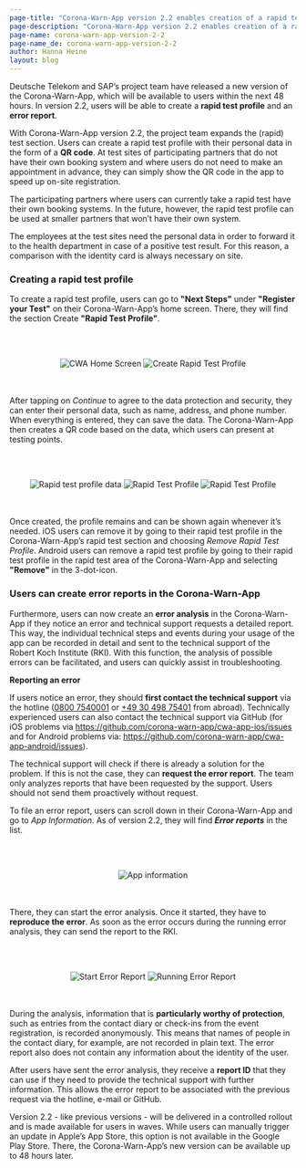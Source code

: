 ```yaml
---
page-title: "Corona-Warn-App version 2.2 enables creation of a rapid test profile and error reports"
page-description: "Corona-Warn-App version 2.2 enables creation of a rapid test profile and error reports"
page-name: corona-warn-app-version-2-2
page-name_de: corona-warn-app-version-2-2
author: Hanna Heine
layout: blog
---
```


Deutsche Telekom and SAP’s project team have released a new version of the Corona-Warn-App, which will be available to users within the next 48 hours. In version 2.2, users will be able to create a **rapid test profile** and an **error report**.

<!-- overview -->

With Corona-Warn-App version 2.2, the project team expands the (rapid) test section. Users can create a rapid test profile with their personal data in the form of a **QR code**. At test sites of participating partners that do not have their own booking system and where users do not need to make an appointment in advance, they can simply show the QR code in the app to speed up on-site registration. 

The participating partners where users can currently take a rapid test have their own booking systems. In the future, however, the rapid test profile can be used at smaller partners that won’t have their own system.

The employees at the test sites need the personal data in order to forward it to the health department in case of a positive test result. For this reason, a comparison with the identity card is always necessary on site.

### Creating a rapid test profile

To create a rapid test profile, users can go to **"Next Steps"** under **"Register your Test"** on their Corona-Warn-App’s home screen. There, they will find the section Create **"Rapid Test Profile"**. 

<br></br>
<center> <img src="./register-test.PNG" title="CWA Home Screen" style="align: center">  <img src="./create-rapid-test-profile.PNG" title="Create Rapid Test Profile" style="align: center"></center>
<br></br>

After tapping on *Continue* to agree to the data protection and security, they can enter their personal data, such as name, address, and phone number. When everything is entered, they can save the data. The Corona-Warn-App then creates a QR code based on the data, which users can present at testing points. 

<br></br>
<center> <img src="./rapid-test-data.jpg" title="Rapid test profile data" style="align: center">  <img src="./rapid-test-profile.jpg" title="Rapid Test Profile" style="align: center">  <img src="./rapid-test-profile.PNG" title="Rapid Test Profile" style="align: center"></center>
<br></br>

Once created, the profile remains and can be shown again whenever it’s needed. iOS users can remove it by going to their rapid test profile in the Corona-Warn-App’s rapid test section and choosing *Remove Rapid Test Profile*. Android users can remove a rapid test profile by going to their rapid test profile in the rapid test area of the Corona-Warn-App and selecting **"Remove"** in the 3-dot-icon.

### Users can create error reports in the Corona-Warn-App

Furthermore, users can now create an **error analysis** in the Corona-Warn-App if they notice an error and technical support requests a detailed report. This way, the individual technical steps and events during your usage of the app can be recorded in detail and sent to the technical support of the Robert Koch Institute (RKI). With this function, the analysis of possible errors can be facilitated, and users can quickly assist in troubleshooting. 

**Reporting an error**

If users notice an error, they should **first contact the technical support** via the hotline ([0800 7540001](tel:08007540001) or [+49 30 498 75401](tel:+493049875401) from abroad). Technically experienced users can also contact the technical support via GitHub (for iOS problems via https://github.com/corona-warn-app/cwa-app-ios/issues and for Android problems via: https://github.com/corona-warn-app/cwa-app-android/issues). 

The technical support will check if there is already a solution for the problem. If this is not the case, they can **request the error report**. The team only analyzes reports that have been requested by the support. Users should not send them proactively without request. 

To file an error report, users can scroll down in their Corona-Warn-App and go to *App Information*. As of version 2.2, they will find ***Error reports*** in the list. 

<br></br>
<center> <img src="./app-info-error-report.jpg" title="App information" style="align: center"></center>
<br></br>

There, they can start the error analysis. Once it started, they have to **reproduce the error**. As soon as the error occurs during the running error analysis, they can send the report to the RKI.

<br></br>
<center> <img src="./error-report-start.png" title="Start Error Report" style="align: center">  <img src="./error-report-running.png" title="Running Error Report" style="align: center"></center>
<br></br>

During the analysis, information that is **particularly worthy of protection**, such as entries from the contact diary or check-ins from the event registration, is recorded anonymously. This means that names of people in the contact diary, for example, are not recorded in plain text. The error report also does not contain any information about the identity of the user. 

After users have sent the error analysis, they receive a **report ID** that they can use if they need to provide the technical support with further information. This allows the error report to be associated with the previous request via the hotline, e-mail or GitHub.  

Version 2.2 - like previous versions - will be delivered in a controlled rollout and is made available for users in waves. While users can manually trigger an update in Apple’s App Store, this option is not available in the Google Play Store. There, the Corona-Warn-App’s new version can be available up to 48 hours later.
